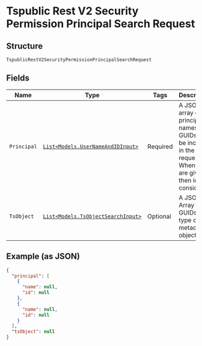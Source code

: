 
# Tspublic Rest V2 Security Permission Principal Search Request

## Structure

`TspublicRestV2SecurityPermissionPrincipalSearchRequest`

## Fields

| Name | Type | Tags | Description |
|  --- | --- | --- | --- |
| `Principal` | [`List<Models.UserNameAndIDInput>`](../../doc/models/user-name-and-id-input.md) | Required | A JSON array of principal names or GUIDs to be included in the request. When both are given then id is considered. |
| `TsObject` | [`List<Models.TsObjectSearchInput>`](../../doc/models/ts-object-search-input.md) | Optional | A JSON Array of GUIDs and type of metadata object. |

## Example (as JSON)

```json
{
  "principal": [
    {
      "name": null,
      "id": null
    },
    {
      "name": null,
      "id": null
    }
  ],
  "tsObject": null
}
```

